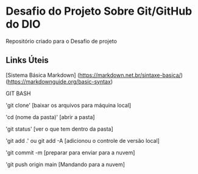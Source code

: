# Desafio do Projeto Sobre Git/GitHub do DIO
Repositório criado para o Desafio de projeto

## Links Úteis
[Sistema Básica Markdown] (https://markdown.net.br/sintaxe-basica/) (https://markdownguide.org/basic-syntax)


GIT BASH

'git clone'                 [baixar os arquivos para máquina local]

'cd (nome da pasta)'        [abrir a pasta]

'git status'                [ver o que tem dentro da pasta]

'git add .' ou git add -A   [adicionou o controle de versão local]

'git commit -m              [preparar para enviar para a nuvem]

'git push origin main       [Mandando para a nuvem]
